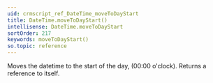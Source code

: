 ```yaml
---
uid: crmscript_ref_DateTime_moveToDayStart
title: DateTime.moveToDayStart()
intellisense: DateTime.moveToDayStart
sortOrder: 217
keywords: moveToDayStart()
so.topic: reference
---
```


Moves the datetime to the start of the day, (00:00 o'clock). Returns a reference to itself.


